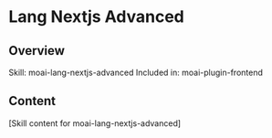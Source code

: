 # Lang Nextjs Advanced

## Overview
Skill: moai-lang-nextjs-advanced
Included in: moai-plugin-frontend

## Content
[Skill content for moai-lang-nextjs-advanced]
